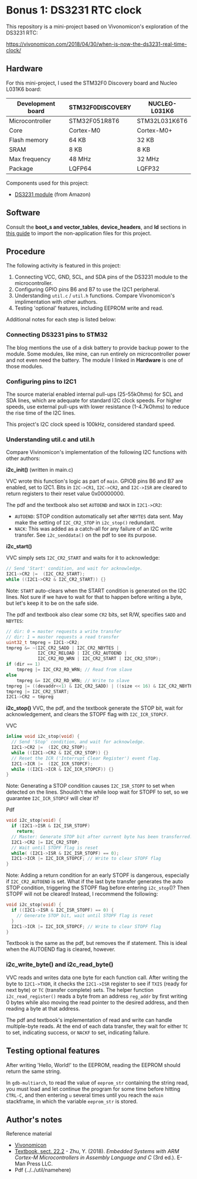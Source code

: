 # Bonus 1: DS3231 RTC clock
This repository is a mini-project based on Vivonomicon's exploration of the DS3231 RTC:

https://vivonomicon.com/2018/04/30/when-is-now-the-ds3231-real-time-clock/

## Hardware
For this mini-project, I used the STM32F0 Discovery board and Nucleo L031K6 board:

Development board | STM32F0DISCOVERY | NUCLEO-L031K6
------------------|------------------|---------------
Microcontroller   | STM32F051R8T6    | STM32L031K6T6
Core              | Cortex-M0        | Cortex-M0+
Flash memory      | 64 KB            | 32 KB
SRAM              | 8 KB             | 8 KB
Max frequency     | 48 MHz           | 32 MHz
Package           | LQFP64           | LQFP32

Components used for this project:
* [DS3231 module](https://www.amazon.com/dp/B07Q7NZTQS?psc=1&ref=ppx_yo2_dt_b_product_details) (from Amazon)

## Software
Consult the **boot_s and vector_tables**, **device_headers**, and **ld** sections in [this guide](../../import-files.md) to import the non-application files for this project.

## Procedure
The following activity is featured in this project:
1. Connecting VCC, GND, SCL, and SDA pins of the DS3231 module to the microcontroller.
2. Configuring GPIO pins B6 and B7 to use the I2C1 peripheral.
3. Understanding `util.c` / `util.h` functions. Compare Vivonomicon's implimentation with other authors.
4. Testing 'optional' features, including EEPROM write and read.

Additional notes for each step is listed below:

### Connecting DS3231 pins to STM32
The blog mentions the use of a disk battery to provide backup power to the module. Some modules, like mine, can run entirely on microcontroller power and not even need the battery. The module I linked in **Hardware** is one of those modules.

### Configuring pins to I2C1
The source material enabled internal pull-ups (25-55kOhms) for SCL and SDA lines, which are adequate for standard I2C clock speeds. For higher speeds, use external pull-ups with lower resistance (1-4.7kOhms) to reduce the rise time of the I2C lines.

This project's I2C clock speed is 100kHz, considered standard speed.

### Understanding util.c and util.h
Compare Vivinomicon's implementation of the following I2C functions with other authors:

**i2c_init()** (written in main.c)

VVC wrote this function's logic as part of `main`. GPIOB pins B6 and B7 are enabled, set to I2C1. Bits in `I2C->CR1`, `I2C->CR2`, and `I2C->ISR` are cleared to return registers to their reset value 0x00000000.

The pdf and the textbook also set `AUTOEND` and `NACK` in `I2C1->CR2`:
* `AUTOEND`: STOP condition automatically set after `NBYTES` data sent. May make the setting of `I2C_CR2_STOP` in `i2c_stop()` redundant.
* `NACK`: This was added as a catch-all for any failure of an I2C write transfer. See `i2c_senddata()` on the pdf to see its purpose.

**i2c_start()**

VVC simply sets `I2C_CR2_START` and waits for it to acknowledge:
```c
// Send 'Start' condition, and wait for acknowledge.
I2C1->CR2 |=  (I2C_CR2_START);
while ((I2C1->CR2 & I2C_CR2_START)) {}
```
Note: `START` auto-clears when the START condition is generated on the I2C lines. Not sure if we have to wait for that to happen before writing a byte, but let's keep it to be on the safe side.

The pdf and textbook also clear some `CR2` bits, set R/W, specifies `SADD` and `NBYTES`:
```c
// dir: 0 = master requests a write transfer
// dir: 1 = master requests a read transfer
uint32_t tmpreg = I2C1->CR2;
tmpreg &= ~(I2C_CR2_SADD | I2C_CR2_NBYTES |
            I2C_CR2_RELOAD | I2C_CR2_AUTOEND |
            I2C_CR2_RD_WRN | I2C_CR2_START | I2C_CR2_STOP);
if (dir == 1)
    tmpreg |= I2C_CR2_RD_WRN; // Read from slave
else
    tmpreg &= I2C_CR2_RD_WRN; // Write to slave
tmpreg |= ((devaddr<<1) & I2C_CR2_SADD) | ((size << 16) & I2C_CR2_NBYTES);
tmpreg |= I2C_CR2_START;
I2C1->CR2 = tmpreg
```

**i2c_stop()**
VVC, the pdf, and the textbook generate the STOP bit, wait for acknowledgement, and clears the STOPF flag with `I2C_ICR_STOPCF`.

VVC
```C
inline void i2c_stop(void) {
  // Send 'Stop' condition, and wait for acknowledge.
  I2C1->CR2 |=  (I2C_CR2_STOP);
  while ((I2C1->CR2 & I2C_CR2_STOP)) {}
  // Reset the ICR ('Interrupt Clear Register') event flag.
  I2C1->ICR |=  (I2C_ICR_STOPCF);
  while ((I2C1->ICR & I2C_ICR_STOPCF)) {}
}
```
Note: Generating a STOP condition causes `I2C_ISR_STOPF` to set when detected on the lines. Shouldn't the while loop wait for STOPF to set, so we guarantee `I2C_ICR_STOPCF` will clear it?

Pdf
```C
void i2c_stop(void) {
  if (I2C1->ISR & I2C_ISR_STOPF)
    return;
  // Master: Generate STOP bit after current byte has been transferred.
  I2C1->CR2 |= I2C_CR2_STOP;
  // Wait until STOPF flag is reset
  while( (I2C1->ISR & I2C_ISR_STOPF) == 0);
  I2C1->ICR |= I2C_ICR_STOPCF; // Write to clear STOPF flag
}
```
Note: Adding a return condition for an early STOPF is dangerous, especially if `I2C_CR2_AUTOEND` is set. What if the last byte transfer generates the auto STOP condition, triggering the STOPF flag before entering `i2c_stop`()? Then STOPF will not be cleared! Instead, I recommend the following:
```C
void i2c_stop(void) {
  if ((I2C1->ISR & I2C_ISR_STOPF) == 0) {
    // Generate STOP bit, wait until STOPF flag is reset
  }
  I2C1->ICR |= I2C_ICR_STOPCF; // Write to clear STOPF flag
}
```
Textbook is the same as the pdf, but removes the if statement. This is ideal when the AUTOEND flag is cleared, however.

### i2c_write_byte() and i2c_read_byte()
VVC reads and writes data one byte for each function call. After writing the byte to `I2C1->TXDR`, it checks the `I2C1->ISR` register to see if `TXIS` (ready for next byte) or `TC` (transfer complete) sets. The helper function `i2c_read_register()` reads a byte from an address `reg_addr` by first writing 0 bytes while also moving the read pointer to the desired address, and then reading a byte at that address.

The pdf and textbook's implementation of read and write can handle multiple-byte reads. At the end of each data transfer, they wait for either `TC` to set, indicating success, or `NACKF` to set, indicating failure.

## Testing optional features
After writing 'Hello, World!' to the EEPROM, reading the EEPROM should return the same string.

In `gdb-multiarch`, to read the value of `eeprom_str` containing the string read, you must load and let continue the program for some time before hitting `CTRL-C`, and then entering `u` several times until you reach the `main` stackframe, in which the variable `eeprom_str` is stored.

## Author's notes 
Reference material
* [Vivonomicon](https://vivonomicon.com/2018/04/30/when-is-now-the-ds3231-real-time-clock/)
* [Textbook, sect. 22.2](https://www.amazon.com/gp/product/0982692668/ref=ppx_yo_dt_b_search_asin_title?ie=UTF8&psc=1) - Zhu, Y. (2018). *Embedded Systems with ARM Cortex-M Microcontrollers in Assembly Language and C* (3rd ed.). E-Man Press LLC.
* Pdf (../../util/namehere)


